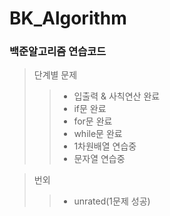 # BK_Algorithm
### 백준알고리즘 연습코드

> 단계별 문제
>>* 입출력 & 사칙연산 완료
>>* if문 완료
>>* for문 완료
>>* while문 완료
>>* 1차원배열 연습중
>>* 문자열 연습중

> 번외
>>* unrated(1문제 성공)
